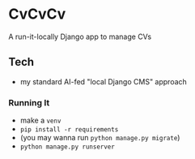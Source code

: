# CvCvCv

A run-it-locally Django app to manage CVs

## Tech

- my standard AI-fed "local Django CMS" approach

### Running It

- make a `venv`
- `pip install -r requirements`
- (you may wanna run `python manage.py migrate`)
- `python manage.py runserver`